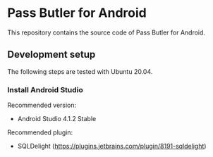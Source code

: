 # Pass Butler for Android

This repository contains the source code of Pass Butler for Android.

## Development setup

The following steps are tested with Ubuntu 20.04.

### Install Android Studio

Recommended version:
- Android Studio 4.1.2 Stable

Recommended plugin:
- SQLDelight (https://plugins.jetbrains.com/plugin/8191-sqldelight)
